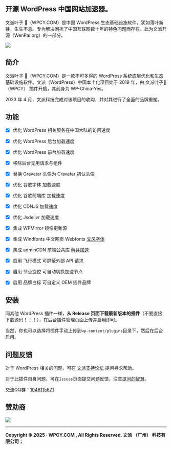 ## 开源 WordPress 中国网站加速器。

文派叶子 🍃（WPCY.COM）是中国 WordPress 生态基础设施软件，犹如落叶新芽，生生不息。专为解决困扰了中国互联网数十年的特色问题而存在。此为文派开源（WenPai.org）的一部分。


<a href="#"><img height="auto" src="https://wpcy.com/wp-content/uploads/2024/12/wpcy-home-img.png"></a>

## 简介
文派叶子 🍃（WPCY.COM）是一款不可多得的 WordPress 系统底层优化和生态基础设施软件。文派（WordPress）中国本土化项目始于 2019 年，由 文派叶子🍃（WPCY） 插件开启，其前身为 WP-China-Yes。

2023 年 4 月，文派科技完成对该项目的收购，并对其进行了全面的品牌重塑。


## 功能

- [x] 优化 WordPress 相关服务在中国大陆的访问速度
- [x] 优化 WordPress 后台加载速度
- [x] 优化 WordPress 前台加载速度
- [x] 移除后台无用请求与组件
- [x] 替换 Gravatar 头像为 Cravatar [初认头像](https://cravatar.com/)
- [x] 优化 谷歌字体 加载速度
- [x] 优化 谷歌前端库 加载速度
- [x] 优化 CDNJS 加载速度
- [x] 优化 Jsdelivr 加载速度
- [x] 集成 WPMirror 镜像更新源
- [x] 集成 Windfonts 中文网页 Webfonts [文风字体](https://windfonts.com)
- [x] 集成 adminCDN 前端公共库 [萌芽加速](https://admincdn.com)
- [x] 启用 飞行模式 可屏蔽外部 API 请求
- [x] 启用 节点监控 可自动切换加速节点
- [x] 启用 品牌白标 可自定义 OEM 插件品牌


## 安装

同其他 WordPress 插件一样，**从 Release 页面下载最新版本的插件**（不要直接下载源码！！！），在后台插件管理页面上传并启用即可。

当然，你也可以选择将插件手动上传到`wp-content/plugins`目录下，然后在后台启用。

## 问题反馈

对于 WordPress 相关的问题，可在 [文派支持论坛](https://wenpai.org/support) 提问寻求帮助。

对于此插件自身问题，可在`Issues`页面提交问题反馈，注意[提问的智慧](https://github.com/ryanhanwu/How-To-Ask-Questions-The-Smart-Way/blob/main/README-zh_CN.md)。

交流QQ群：[1046115671](https://qm.qq.com/q/BATf8KsCje)

## 赞助商

<a href="#"><img height="auto" src="https://wpcy.com/wp-content/uploads/2024/12/20241221-122843@2x.png"></a>

---

**Copyright © 2025 · WPCY.COM , All Rights Reserved. 文派 （广州） 科技有限公司；**
